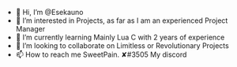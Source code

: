 - 👋 Hi, I’m @Esekauno
- 👀 I’m interested in Projects, as far as I am an experienced Project Manager
- 🌱 I’m currently learning Mainly Lua C with 2 years of experience
- 💞️ I’m looking to collaborate on Limitless or Revolutionary Projects
- 📫 How to reach me SweetPain. ✘#3505 My discord

<!---
Esekauno/Esekauno is a ✨ special ✨ repository because its `README.md` (this file) appears on your GitHub profile.
You can click the Preview link to take a look at your changes.
--->

